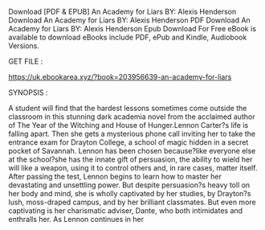 Download [PDF & EPUB] An Academy for Liars BY: Alexis Henderson Download An Academy for Liars BY: Alexis Henderson PDF Download An Academy for Liars BY: Alexis Henderson Epub Download For Free eBook is available to download eBooks include PDF, ePub and Kindle, Audiobook Versions.

GET FILE :

https://uk.ebookarea.xyz/?book=203956639-an-academy-for-liars

SYNOPSIS : 

A student will find that the hardest lessons sometimes come outside the classroom in this stunning dark academia novel from the acclaimed author of The Year of the Witching and House of Hunger.Lennon Carter?s life is falling apart. Then she gets a mysterious phone call inviting her to take the entrance exam for Drayton College, a school of magic hidden in a secret pocket of Savannah. Lennon has been chosen because?like everyone else at the school?she has the innate gift of persuasion, the ability to wield her will like a weapon, using it to control others and, in rare cases, matter itself. After passing the test, Lennon begins to learn how to master her devastating and unsettling power. But despite persuasion?s heavy toll on her body and mind, she is wholly captivated by her studies, by Drayton?s lush, moss-draped campus, and by her brilliant classmates. But even more captivating is her charismatic adviser, Dante, who both intimidates and enthralls her. As Lennon continues in her 
